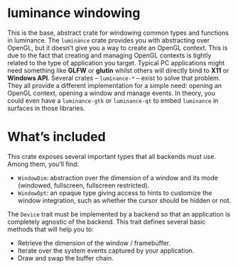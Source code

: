 # luminance windowing

This is the base, abstract crate for windowing common types and functions in luminance. The
`luminance` crate provides you with abstracting over OpenGL, but it doesn’t give you a way to
create an OpenGL context. This is due to the fact that creating and managing OpenGL contexts is
tightly related to the type of application you target. Typical PC applications might need
something like **GLFW** or **glutin** whilst others will directly bind to **X11** or **Windows
API**. Several crates – `luminance-*` – exist to solve that problem. They all provide a
different implementation for a simple need: opening an OpenGL context, opening a window and
manage events. In theory, you could even have a `luminance-gtk` or `luminance-qt` to embed
`luminance` in surfaces in those libraries.

# What’s included

This crate exposes several important types that all backends must use. Among them, you’ll find:

- `WindowDim`: abstraction over the dimension of a window and its mode (windowed, fullscreen,
  fullscreen restricted).
- `WindowOpt`: an opaque type giving access to hints to customize the window integration, such
  as whether the cursor should be hidden or not.

The `Device` trait must be implemented by a backend so that an application is completely
agnostic of the backend. This trait defines several basic methods that will help you to:

- Retrieve the dimension of the window / framebuffer.
- Iterate over the system events captured by your application.
- Draw and swap the buffer chain.
